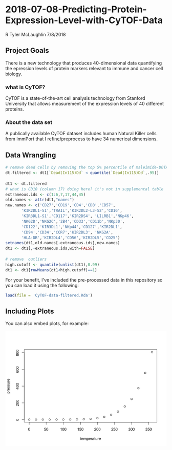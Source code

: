 2018-07-08-Predicting-Protein-Expression-Level-with-CyTOF-Data
================
R Tyler McLaughlin
7/8/2018

Project Goals
-------------

There is a new technology that produces 40-dimensional data quantifying the epression levels of protein markers relevant to immune and cancer cell biology.

### what is CyTOF?

CyTOF is a state-of-the-art cell analysis technology from Stanford University that allows measurement of the expression levels of 40 different proteins.

### About the data set

A publically available CyTOF dataset includes human Natural Killer cells from ImmPort that I refine/preprocess to have 34 numerical dimensions.

Data Wrangling
--------------

``` r
# remove dead cells by removing the top 5% percentile of maleimide-DOTA signal.
dt.filtered <- dt1[`Dead(In115)Dd` < quantile(`Dead(In115)Dd`,.95)]

dt1 <- dt.filtered
# what is CD10 (column 17) doing here? it's not in supplemental table
extraneous.ids <- c(1:6,7,17,44,45)
old.names <- attr(dt1,"names")
new.names <- c('CD27','CD19','CD4','CD8','CD57',
       'KIR2DL1-S1','TRAIL','KIR2DL2-L3-S2','CD16',
       'KIR3DL1-S1','CD117','KIR2DS4', 'LILRB1','NKp46',
       'NKG2D','NKG2C','2B4','CD33','CD11b','NKp30',
       'CD122','KIR3DL1','NKp44','CD127','KIR2DL1',
       'CD94','CD34','CCR7','KIR2DL3', 'NKG2A',
       'HLA-DR','KIR2DL4','CD56','KIR2DL5','CD25')
setnames(dt1,old.names[-extraneous.ids],new.names)
dt1 <- dt1[,-extraneous.ids,with=FALSE]

# remove  outliers
high.cutoff <- quantile(unlist(dt1),0.99)
dt1 <- dt1[rowMeans(dt1<high.cutoff)==1]
```

For your benefit, I've included the pre-processed data in this repository so you can load it using the following:

``` r
load(file = 'CyTOF-data-filtered.Rda')
```

Including Plots
---------------

You can also embed plots, for example:

![](2018-07-08-Predicting-Protein-Expression-Level-with-CyTOF-Data_files/figure-markdown_github/pressure-1.png)
